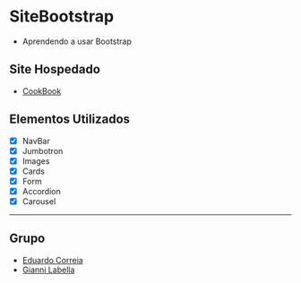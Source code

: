 # SiteBootstrap
* Aprendendo a usar Bootstrap

## Site Hospedado
* [CookBook](https://gianni-lab.github.io/SiteBootstrap/)

## Elementos Utilizados
* [x] NavBar
* [x] Jumbotron
* [x] Images
* [x] Cards
* [x] Form
* [x] Accordion
* [x] Carousel
---
## Grupo
* [Eduardo Correia](https://github.com/eduardo-ehsc)
* [Gianni Labella](https://github.com/gianni-lab)
